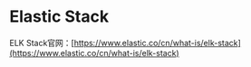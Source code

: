 # Elastic Stack

ELK Stack官网：[https://www.elastic.co/cn/what-is/elk-stack](https://www.elastic.co/cn/what-is/elk-stack)

